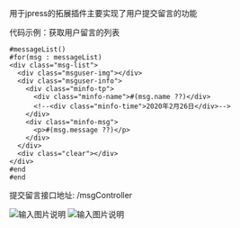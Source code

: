 用于jpress的拓展插件主要实现了用户提交留言的功能

代码示例：获取用户留言的列表
```
#messageList()
#for(msg : messageList)
<div class="msg-list">
  <div class="msguser-img"></div>
  <div class="msguser-info">
    <div class="minfo-tp">
      <div class="minfo-name">#(msg.name ??)</div>
      <!--<div class="minfo-time">2020年2月26日</div>-->
    </div>
    <div class="minfo-msg">
      <p>#(msg.message ??)</p>
    </div>
  </div>
  <div class="clear"></div>
</div>
#end
#end
```
提交留言接口地址: /msgController


![输入图片说明](https://images.gitee.com/uploads/images/2020/0226/214527_cc2a8636_2147597.png "屏幕截图.png")
![输入图片说明](https://images.gitee.com/uploads/images/2020/0226/214555_963e756a_2147597.png "屏幕截图.png")